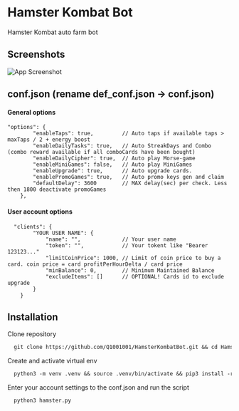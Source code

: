 
# Hamster Kombat Bot
Hamster Kombat auto farm bot
## Screenshots
![App Screenshot](https://github.com/user-attachments/assets/311b661f-12d6-463d-8399-a4b3528752ce)
## conf.json (rename def_conf.json -> conf.json)

#### General options
```text
"options": {
        "enableTaps": true,         // Auto taps if available taps > maxTaps / 2 + energy boost
        "enableDailyTasks": true,   // Auto StreakDays and Combo (combo reward available if all comboCards have been bought)
        "enableDailyCipher": true,  // Auto play Morse-game 
        "enableMiniGames": false,   // Auto play MiniGames
        "enableUpgrade": true,      // Auto upgrade cards.
        "enablePromoGames": true,   // Auto promo keys gen and claim
        "defaultDelay": 3600        // MAX delay(sec) per check. Less then 1800 deactivate promoGames
    },
```

#### User account options

```text
  "clients": {
        "YOUR USER NAME": {
            "name": "",             // Your user name
            "token": "",            // Your tokent like "Bearer 123123..."
            "limitCoinPrice": 1000, // Limit of coin price to buy a card. coin price = card profitPerHourDelta / card price
            "minBalance": 0,        // Minimum Maintained Balance
            "excludeItems": []      // OPTIONAL! Cards id to exclude upgrade
        }
    }
```

## Installation

Clone repository
```txt
  git clone https://github.com/Q1001001/HamsterKombatBot.git && cd HamsterKombatBot && mv def_conf.json conf.json
```
Create and activate virtual env
```txt
  python3 -m venv .venv && source .venv/bin/activate && pip3 install -r requirements.txt
```
Enter your account settings to the conf.json and run the script
```txt
  python3 hamster.py
```
